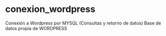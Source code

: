 # conexion_wordpress
Conexión a Wordpress por MYSQL (Consultas y retorno de datos) Base de datos propia de WORDPRESS
